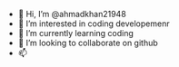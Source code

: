 - 👋 Hi, I’m @ahmadkhan21948
- 👀 I’m interested in coding developemenr
- 🌱 I’m currently learning coding
- 💞️ I’m looking to collaborate on github
- 📫 

<!---
ahmadkhan21948/ahmadkhan21948 is a ✨ special ✨ repository because its `README.md` (this file) appears on your GitHub profile.
You can click the Preview link to take a look at your changes.
--->
